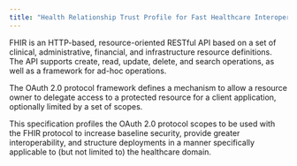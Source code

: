 ```yaml
---
title: "Health Relationship Trust Profile for Fast Healthcare Interoperability Resources (FHIR) OAuth 2.0 Scopes"
---
```


FHIR is an HTTP-based, resource-oriented RESTful API based on a set of clinical, administrative, financial, and infrastructure resource definitions. The API supports create, read, update, delete, and search operations, as well as a framework for ad-hoc operations.

The OAuth 2.0 protocol framework defines a mechanism to allow a resource owner to delegate access to a protected resource for a client application, optionally limited by a set of scopes.

This specification profiles the OAuth 2.0 protocol scopes to be used with the FHIR protocol to increase baseline security, provide greater interoperability, and structure deployments in a manner specifically applicable to (but not limited to) the healthcare domain.

